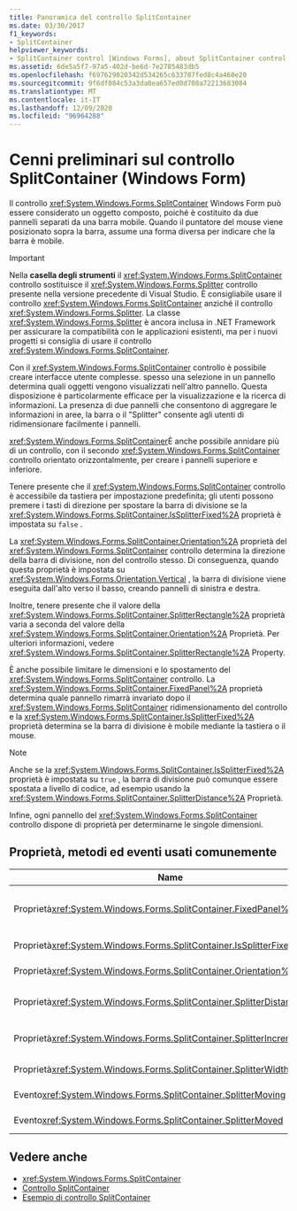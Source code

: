```yaml
---
title: Panoramica del controllo SplitContainer
ms.date: 03/30/2017
f1_keywords:
- SplitContainer
helpviewer_keywords:
- SplitContainer control [Windows Forms], about SplitContainer control
ms.assetid: 6de5a5f7-97a5-402d-be6d-7e2785483db5
ms.openlocfilehash: f697629020342d534265c633707fed8c4a460e20
ms.sourcegitcommit: 9f6df084c53a3da0ea657ed0d708a72213683084
ms.translationtype: MT
ms.contentlocale: it-IT
ms.lasthandoff: 12/09/2020
ms.locfileid: "96964288"
---
```

# <a name="splitcontainer-control-overview-windows-forms"></a>Cenni preliminari sul controllo SplitContainer (Windows Form)

Il controllo <xref:System.Windows.Forms.SplitContainer> Windows Form può essere considerato un oggetto composto, poiché è costituito da due pannelli separati da una barra mobile. Quando il puntatore del mouse viene posizionato sopra la barra, assume una forma diversa per indicare che la barra è mobile.  
  
> [!IMPORTANT]
> Nella **casella degli strumenti** il <xref:System.Windows.Forms.SplitContainer> controllo sostituisce il <xref:System.Windows.Forms.Splitter> controllo presente nella versione precedente di Visual Studio. È consigliabile usare il controllo <xref:System.Windows.Forms.SplitContainer> anziché il controllo <xref:System.Windows.Forms.Splitter>. La classe <xref:System.Windows.Forms.Splitter> è ancora inclusa in .NET Framework per assicurare la compatibilità con le applicazioni esistenti, ma per i nuovi progetti si consiglia di usare il controllo <xref:System.Windows.Forms.SplitContainer>.  
  
 Con il <xref:System.Windows.Forms.SplitContainer> controllo è possibile creare interfacce utente complesse. spesso una selezione in un pannello determina quali oggetti vengono visualizzati nell'altro pannello. Questa disposizione è particolarmente efficace per la visualizzazione e la ricerca di informazioni. La presenza di due pannelli che consentono di aggregare le informazioni in aree, la barra o il "Splitter" consente agli utenti di ridimensionare facilmente i pannelli.  
  
 <xref:System.Windows.Forms.SplitContainer>È anche possibile annidare più di un controllo, con il secondo <xref:System.Windows.Forms.SplitContainer> controllo orientato orizzontalmente, per creare i pannelli superiore e inferiore.  
  
 Tenere presente che il <xref:System.Windows.Forms.SplitContainer> controllo è accessibile da tastiera per impostazione predefinita; gli utenti possono premere i tasti di direzione per spostare la barra di divisione se la <xref:System.Windows.Forms.SplitContainer.IsSplitterFixed%2A> proprietà è impostata su `false` .  
  
 La <xref:System.Windows.Forms.SplitContainer.Orientation%2A> proprietà del <xref:System.Windows.Forms.SplitContainer> controllo determina la direzione della barra di divisione, non del controllo stesso. Di conseguenza, quando questa proprietà è impostata su <xref:System.Windows.Forms.Orientation.Vertical> , la barra di divisione viene eseguita dall'alto verso il basso, creando pannelli di sinistra e destra.  
  
 Inoltre, tenere presente che il valore della <xref:System.Windows.Forms.SplitContainer.SplitterRectangle%2A> proprietà varia a seconda del valore della <xref:System.Windows.Forms.SplitContainer.Orientation%2A> Proprietà. Per ulteriori informazioni, vedere <xref:System.Windows.Forms.SplitContainer.SplitterRectangle%2A> Property.  
  
 È anche possibile limitare le dimensioni e lo spostamento del <xref:System.Windows.Forms.SplitContainer> controllo. La <xref:System.Windows.Forms.SplitContainer.FixedPanel%2A> proprietà determina quale pannello rimarrà invariato dopo il <xref:System.Windows.Forms.SplitContainer> ridimensionamento del controllo e la <xref:System.Windows.Forms.SplitContainer.IsSplitterFixed%2A> proprietà determina se la barra di divisione è mobile mediante la tastiera o il mouse.  
  
> [!NOTE]
> Anche se la <xref:System.Windows.Forms.SplitContainer.IsSplitterFixed%2A> proprietà è impostata su `true` , la barra di divisione può comunque essere spostata a livello di codice, ad esempio usando la <xref:System.Windows.Forms.SplitContainer.SplitterDistance%2A> Proprietà.  
  
 Infine, ogni pannello del <xref:System.Windows.Forms.SplitContainer> controllo dispone di proprietà per determinarne le singole dimensioni.  
  
## <a name="commonly-used-properties-methods-and-events"></a>Proprietà, metodi ed eventi usati comunemente  
  
|Name|Descrizione|  
|----------|-----------------|  
|Proprietà<xref:System.Windows.Forms.SplitContainer.FixedPanel%2A>|Determina quale pannello rimarrà le stesse dimensioni dopo il <xref:System.Windows.Forms.SplitContainer> ridimensionamento del controllo.|  
|Proprietà<xref:System.Windows.Forms.SplitContainer.IsSplitterFixed%2A>|Determina se la barra di divisione può essere spostata con la tastiera o il mouse.|  
|Proprietà<xref:System.Windows.Forms.SplitContainer.Orientation%2A>|Determina se la barra di divisione è disposta verticalmente o orizzontalmente.|  
|Proprietà<xref:System.Windows.Forms.SplitContainer.SplitterDistance%2A>|Determina la distanza in pixel dal bordo sinistro o superiore alla barra di divisione mobile.|  
|Proprietà<xref:System.Windows.Forms.SplitContainer.SplitterIncrement%2A>|Determina la distanza minima, in pixel, che la barra di divisione può spostare dall'utente.|  
|Proprietà<xref:System.Windows.Forms.SplitContainer.SplitterWidth%2A>|Determina lo spessore, in pixel, della barra di divisione.|  
|Evento<xref:System.Windows.Forms.SplitContainer.SplitterMoving>|Si verifica quando la barra di divisione viene spostato.|  
|Evento<xref:System.Windows.Forms.SplitContainer.SplitterMoved>|Si verifica quando la barra di divisione viene spostata.|  
  
## <a name="see-also"></a>Vedere anche

- <xref:System.Windows.Forms.SplitContainer>
- [Controllo SplitContainer](splitcontainer-control-windows-forms.md)
- [Esempio di controllo SplitContainer](/previous-versions/visualstudio/visual-studio-2008/0ffz7d1b(v=vs.90))

